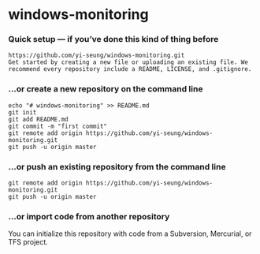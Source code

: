 # windows-monitoring

### Quick setup — if you’ve done this kind of thing before
~~~
https://github.com/yi-seung/windows-monitoring.git
Get started by creating a new file or uploading an existing file. We recommend every repository include a README, LICENSE, and .gitignore.
~~~
### …or create a new repository on the command line
~~~
echo "# windows-monitoring" >> README.md
git init
git add README.md
git commit -m "first commit"
git remote add origin https://github.com/yi-seung/windows-monitoring.git
git push -u origin master
~~~                
### …or push an existing repository from the command line
~~~
git remote add origin https://github.com/yi-seung/windows-monitoring.git
git push -u origin master
~~~

### …or import code from another repository
You can initialize this repository with code from a Subversion, Mercurial, or TFS project.
